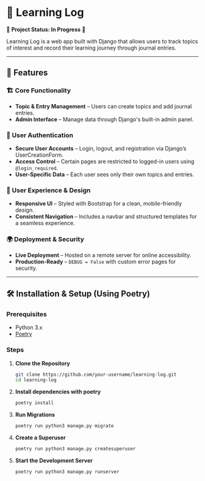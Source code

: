 # 📘 Learning Log  

🚧 **Project Status: In Progress** 🚧  

Learning Log is a web app built with Django that allows users to track topics of interest and record their learning journey through journal entries.  

---

## 🚀 Features  

### 🏗️ Core Functionality  
- **Topic & Entry Management** – Users can create topics and add journal entries.  
- **Admin Interface** – Manage data through Django's built-in admin panel.  

### 🔐 User Authentication  
- **Secure User Accounts** – Login, logout, and registration via Django’s UserCreationForm.  
- **Access Control** – Certain pages are restricted to logged-in users using `@login_required`.  
- **User-Specific Data** – Each user sees only their own topics and entries.  

### 🎨 User Experience & Design  
- **Responsive UI** – Styled with Bootstrap for a clean, mobile-friendly design.  
- **Consistent Navigation** – Includes a navbar and structured templates for a seamless experience.  

### 🌍 Deployment & Security  
- **Live Deployment** – Hosted on a remote server for online accessibility.  
- **Production-Ready** – `DEBUG = False` with custom error pages for security.  

---

## 🛠️ Installation & Setup (Using Poetry)  

### Prerequisites  
- Python 3.x  
- [Poetry](https://python-poetry.org/docs/#installation)  

### Steps  
1. **Clone the Repository**  
   ```sh
   git clone https://github.com/your-username/learning-log.git
   cd learning-log

2. **Install dependencies with poetry**

    ```sh
    poetry install

3. **Run Migrations**

    ```sh
    poetry run python3 manage.py migrate

4. **Create a Superuser**
    ```sh
    poetry run python3 manage.py createsuperuser

5. **Start the Development Server**

    ```sh
    poetry run python3 manage.py runserver
